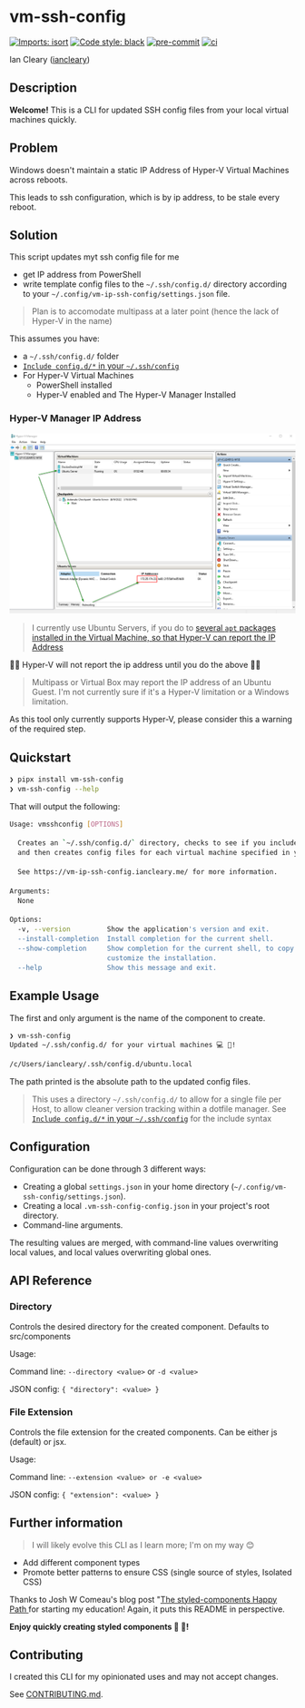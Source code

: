 # vm-ssh-config

[![Imports: isort](https://img.shields.io/badge/%20imports-isort-%231674b1?style=flat&labelColor=ef8336)](https://pycqa.github.io/isort/)
[![Code style: black](https://img.shields.io/badge/code%20style-black-000000.svg)](https://black.readthedocs.io/en/stable/)
[![pre-commit](https://img.shields.io/badge/pre--commit-enabled-brightgreen?logo=pre-commit&logoColor=white)](https://github.com/pre-commit/pre-commit)
[![ci](https://github.com/iancleary/vm-ssh-config/workflows/ci/badge.svg)](https://github.com/iancleary/vm-ssh-config/actions/workflows/ci.yml)

Ian Cleary ([iancleary](https://github.com/iancleary))

## Description

**Welcome!** This is a CLI for updated SSH config files from your local virtual machines quickly.

## Problem

Windows doesn't maintain a static IP Address of Hyper-V Virtual Machines across reboots.

This leads to ssh configuration, which is by ip address, to be stale every reboot.

## Solution

This script updates myt ssh config file for me

- get IP address from PowerShell
- write template config files to the `~/.ssh/config.d/` directory according to your `~/.config/vm-ip-ssh-config/settings.json` file.

> Plan is to accomodate multipass at a later point (hence the lack of Hyper-V in the name)

This assumes you have:

- a `~/.ssh/config.d/` folder
- [`Include config.d/*` in your `~/.ssh/config`](https://superuser.com/questions/247564/is-there-a-way-for-one-ssh-config-file-to-include-another-one)
- For Hyper-V Virtual Machines
  - PowerShell installed
  - Hyper-V enabled and The Hyper-V Manager Installed

### Hyper-V Manager IP Address

![Hyper-V Manager Networking Tab](docs\assets\hyper-v-manager-networking-tab.png)

> I currently use Ubuntu Servers, if you do to [several `apt` packages installed in the Virtual Machine, so that Hyper-V can report the IP Address](https://stackoverflow.com/a/72534742/13577666)

🚨🚨 Hyper-V will not report the ip address until you do the above 🚨🚨

> Multipass or Virtual Box may report the IP address of an Ubuntu Guest. I'm not currently sure if it's a Hyper-V limitation or a Windows limitation.  

As this tool only currently supports Hyper-V, please consider this a warning of the required step.

## Quickstart

```sh
❯ pipx install vm-ssh-config
❯ vm-ssh-config --help
```

That will output the following:

```bash
Usage: vmsshconfig [OPTIONS]

  Creates an `~/.ssh/config.d/` directory, checks to see if you include all files in that directory,
  and then creates config files for each virtual machine specified in your `~/.config/vm-ip-ssh-config/settings.json` file.

  See https://vm-ip-ssh-config.iancleary.me/ for more information.

Arguments:
  None

Options:
  -v, --version         Show the application's version and exit.
  --install-completion  Install completion for the current shell.
  --show-completion     Show completion for the current shell, to copy it or
                        customize the installation.
  --help                Show this message and exit.
```

## Example Usage

The first and only argument is the name of the component to create.

```bash
❯ vm-ssh-config
Updated ~/.ssh/config.d/ for your virtual machines 💻 🚀!

/c/Users/iancleary/.ssh/config.d/ubuntu.local
```

The path printed is the absolute path to the updated config files.

> This uses a directory `~/.ssh/config.d/` to allow for a single file per Host, to allow cleaner version tracking within a dotfile manager.
> See [`Include config.d/*` in your `~/.ssh/config`](https://superuser.com/questions/247564/is-there-a-way-for-one-ssh-config-file-to-include-another-one) for the include syntax



## Configuration

Configuration can be done through 3 different ways:

* Creating a global `settings.json` in your home directory (`~/.config/vm-ssh-config/settings.json`).
* Creating a local `.vm-ssh-config-config.json` in your project's root directory.
* Command-line arguments.

The resulting values are merged, with command-line values overwriting local values, and local values overwriting global ones.

## API Reference

### Directory

Controls the desired directory for the created component. Defaults to src/components

Usage:

Command line: `--directory <value>` or `-d <value>`

JSON config: `{ "directory": <value> }`

### File Extension

Controls the file extension for the created components. Can be either js (default) or jsx.

Usage:

Command line: `--extension <value> or -e <value>`

JSON config: `{ "extension": <value> }`

## Further information

> I will likely evolve this CLI as I learn more; I'm on my way 😊

- Add different component types
- Promote better patterns to ensure CSS (single source of styles, Isolated CSS)

Thanks to Josh W Comeau's blog post "[The styled-components Happy Path
](https://www.joshwcomeau.com/css/styled-components/) for starting my education! Again, it puts this README in perspective.

**Enjoy quickly creating styled components 💅 🚀!**

## Contributing

I created this CLI for my opinionated uses and may not accept changes.

See [CONTRIBUTING.md](.github/CONTRIBUTING.md).
